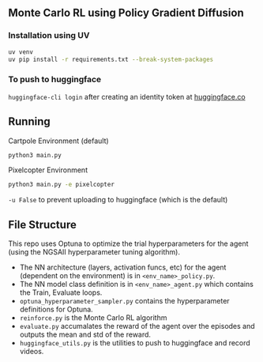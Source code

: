 ## Monte Carlo RL using Policy Gradient Diffusion

### Installation using UV
```bash
uv venv
uv pip install -r requirements.txt --break-system-packages
```

### To push to huggingface
`huggingface-cli login` after creating an identity token at [huggingface.co](https://huggingface.co/kismet163/ReinforceMonteCarlo)


## Running
Cartpole Environment (default)
```bash
python3 main.py
```

Pixelcopter Environment
```bash
python3 main.py -e pixelcopter
```

`-u False` to prevent uploading to huggingface (which is the default)

## File Structure
This repo uses Optuna to optimize the trial hyperparameters for the agent (using the NGSAII hyperparameter tuning algorithm).
- The NN architecture (layers, activation funcs, etc) for the agent (dependent on the environment) is in `<env_name>_policy.py`.  
- The NN model class definition is in `<env_name>_agent.py`  which contains the Train, Evaluate loops.  
- `optuna_hyperparameter_sampler.py` contains the hyperparameter definitions for Optuna.
- `reinforce.py` is the Monte Carlo RL algorithm
- `evaluate.py` accumalates the reward of the agent over the episodes and outputs the mean and std of the reward.
- `huggingface_utils.py` is the utilities to push to huggingface and record videos.
